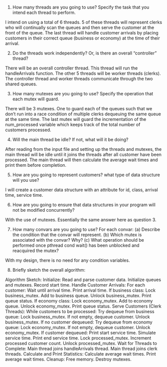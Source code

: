 1. How many threads are you going to use? Specify the task that you intend each thread to perform. 

I intend on using a total of 6 threads. 5 of these threads will represent clerks who will continually scan the queues and then serve the customer at the front of the queue. The last thread will handle customer arrivals by placing customers in their correct queue (business or economy) at the time of their arrival.

2. Do the threads work independently? Or, is there an overall “controller” thread? 

There will be an overall controller thread. This thread will run the handleArrivals function. The other 5 threads will be worker threads (clerks). The controller thread and worker threads communicate through the two shared queues.

3. How many mutexes are you going to use? Specify the operation that each mutex will guard. 

There will be 3 mutexes. One to guard each of the queues such that we don’t run into a race condition of multiple clerks dequeuing the same queue at the same time. The last mutex will guard the incrementation of the num_processed variable which keeps track of the total number of customers processed.

4. Will the main thread be idle? If not, what will it be doing?

 After reading from the input file and setting up the threads and mutexes, the main thread will be idle until it joins the threads after all customer have been processed. The main thread will then calculate the average wait times and print them before completion.

5. How are you going to represent customers? what type of data structure will you use?

I will create a customer data structure with an attribute for id, class, arrival time, service time. 

6. How are you going to ensure that data structures in your program will not be modified concurrently? 

With the use of mutexes. Essentially the same answer here as question 3.

7. How many convars are you going to use? For each convar: (a) Describe the condition that the convar will represent. (b) Which mutex is associated with the convar? Why? (c) What operation should be performed once pthread cond wait() has been unblocked and reacquired the mutex? 

With my design, there is no need for any condition variables.

8. Briefly sketch the overall algorithm:

Algorithm Sketch:
    Initialize:
        Read and parse customer data.
        Initialize queues and mutexes.
        Record start time.
    Handle Customer Arrivals:
        For each customer:
            Wait until arrival time.
            Print arrival time.
            If business class:
                Lock business_mutex.
                Add to business queue.
                Unlock business_mutex.
                Print queue status.
            If economy class:
                Lock economy_mutex.
                Add to economy queue.
                Unlock economy_mutex.
                Print queue status.
    Serve Customers (Clerk Threads):
        While customers to be processed:
            Try dequeue from business queue:
                Lock business_mutex.
                If not empty, dequeue customer.
                Unlock business_mutex.
            If no customer dequeued:
                Try dequeue from economy queue:
                    Lock economy_mutex.
                    If not empty, dequeue customer.
                    Unlock economy_mutex.
            If customer dequeued:
                Print start service time.
                Simulate service time.
                Print end service time.
                Lock processed_mutex.
                Increment processed customer count.
                Unlock processed_mutex. 
    Wait for Threads to Complete:
        Main thread joins handleArrivals thread.
        Main thread joins clerk threads.
    Calculate and Print Statistics:
        Calculate average wait times.
        Print average wait times.
    Cleanup:
        Free memory.
        Destroy mutexes.
